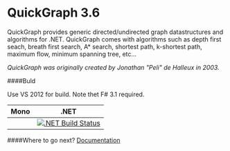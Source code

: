 # QuickGraph 3.6
QuickGraph provides generic directed/undirected graph datastructures and algorithms for .NET.
QuickGraph comes with algorithms such as depth first seach, breath first search,
A* search, shortest path, k-shortest path, maximum flow, minimum spanning tree, etc...

*QuickGraph was originally created by Jonathan "Peli" de Halleux in 2003.*

####Buld

Use VS 2012 for build. Note thet F# 3.1 required.

| Mono | .NET |
|------|-----------------------------|
|  | [![.NET Build Status](https://img.shields.io/appveyor/ci/gsvgit/quickgraph/master.svg)](https://ci.appveyor.com/project/gsvgit/quickgraph) |



####Where to go next?
[Documentation](https://quickgraph.codeplex.com/documentation)
